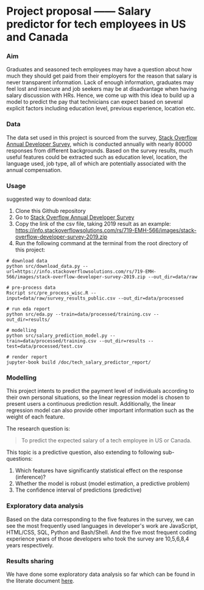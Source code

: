 # Project proposal —— Salary predictor for tech employees in US and Canada

### Aim

Graduates and seasoned tech employees may have a question about how much they should get paid from their employers for the reason that salary is never transparent information. Lack of enough information, graduates may feel lost and insecure and job seekers may be at disadvantage when having salary discussion with HRs. Hence, we come up with this idea to build up a model to predict the  pay that technicians can expect based on several explicit factors including education level, previous experience, location etc.

### Data

The data set used in this project is sourced from the survey, [Stack Overflow Annual Developer Survey](https://insights.stackoverflow.com/survey), which is conducted annually with nearly 80000 responses from different backgrounds. Based on the survey results, much useful features could be extracted such as education level, location, the language used, job type, all of which are potentially associated with the annual compensation.

### Usage

suggested way to download data:

1. Clone this Github repository
2. Go to [Stack Overflow Annual Developer Survey](https://insights.stackoverflow.com/survey)
3. Copy the link of the csv file, taking 2019 result as an example:
   https://info.stackoverflowsolutions.com/rs/719-EMH-566/images/stack-overflow-developer-survey-2019.zip
4. Run the following command at the terminal from the root directory of this project:
```
# download data
python src/download_data.py --url=https://info.stackoverflowsolutions.com/rs/719-EMH-566/images/stack-overflow-developer-survey-2019.zip --out_dir=data/raw

# pre-process data
Rscript src/pre_process_wisc.R --input=data/raw/survey_results_public.csv --out_dir=data/processed

# run eda report
python src/eda.py --train=data/processed/training.csv --out_dir=results/

# modelling
python src/salary_prediction_model.py --train=data/processed/training.csv --out_dir=results --test=data/processed/test.csv

# render report
jupyter-book build /doc/tech_salary_predictor_report/
```

### Modelling

This project intents to predict the payment level of individuals according to their own personal situations, so the linear regression model is chosen to present users a continuous prediction result. Additionally, the linear regression model can also provide other important information such as the weight of each feature.

The research question is:
> To predict the expected salary of a tech employee in US or Canada.

This topic is a predictive question, also extending to following sub-questions:
1. Which features have significantly statistical effect on the response (inference)?
2. Whether the model is robust (model estimation, a predictive problem)
3. The confidence interval of predictions (predictive)

### Exploratory data analysis

Based on the data corresponding to the five features in the survey, we can see the most frequently used languages in developer's work are JavaScript, HTML/CSS, SQL, Python and Bash/Shell. And the five most frequent coding experience years of those developers who took the survey are 10,5,6,8,4 years respectively.  

### Results sharing
We have done some exploratory data analysis so far which can be found in the literate document [here](https://github.com/UBC-MDS/tech_salary_predictor_canada_us/blob/main/src/EDA.ipynb).

